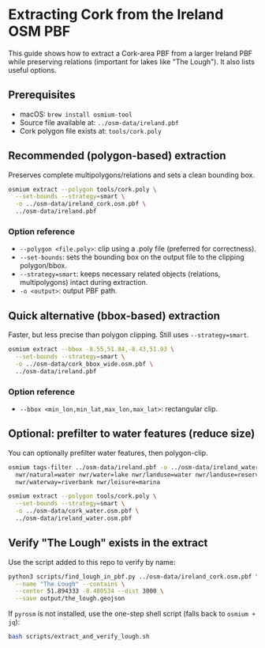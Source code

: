 # Extracting Cork from the Ireland OSM PBF

This guide shows how to extract a Cork-area PBF from a larger Ireland PBF while preserving relations (important for lakes like "The Lough"). It also lists useful options.

## Prerequisites

- macOS: `brew install osmium-tool`
- Source file available at: `../osm-data/ireland.pbf`
- Cork polygon file exists at: `tools/cork.poly`

## Recommended (polygon-based) extraction

Preserves complete multipolygons/relations and sets a clean bounding box.

```bash
osmium extract --polygon tools/cork.poly \
  --set-bounds --strategy=smart \
  -o ../osm-data/ireland_cork.osm.pbf \
  ../osm-data/ireland.pbf
```

### Option reference
- `--polygon <file.poly>`: clip using a .poly file (preferred for correctness).
- `--set-bounds`: sets the bounding box on the output file to the clipping polygon/bbox.
- `--strategy=smart`: keeps necessary related objects (relations, multipolygons) intact during extraction.
- `-o <output>`: output PBF path.

## Quick alternative (bbox-based) extraction

Faster, but less precise than polygon clipping. Still uses `--strategy=smart`.

```bash
osmium extract --bbox -8.55,51.84,-8.43,51.93 \
  --set-bounds --strategy=smart \
  -o ../osm-data/cork_bbox_wide.osm.pbf \
  ../osm-data/ireland.pbf
```

### Option reference
- `--bbox <min_lon,min_lat,max_lon,max_lat>`: rectangular clip.

## Optional: prefilter to water features (reduce size)

You can optionally prefilter water features, then polygon-clip.

```bash
osmium tags-filter ../osm-data/ireland.pbf -o ../osm-data/ireland_water.osm.pbf \
  nwr/natural=water nwr/water=lake nwr/landuse=water nwr/landuse=reservoir \
  nwr/waterway=riverbank nwr/leisure=marina

osmium extract --polygon tools/cork.poly \
  --set-bounds --strategy=smart \
  -o ../osm-data/cork_water.osm.pbf \
  ../osm-data/ireland_water.osm.pbf
```

## Verify "The Lough" exists in the extract

Use the script added to this repo to verify by name:

```bash
python3 scripts/find_lough_in_pbf.py ../osm-data/ireland_cork.osm.pbf \
  --name "The Lough" --contains \
  --center 51.894333 -8.480534 --dist 3000 \
  --save output/the_lough.geojson
```

If `pyrosm` is not installed, use the one-step shell script (falls back to `osmium + jq`):

```bash
bash scripts/extract_and_verify_lough.sh
```
